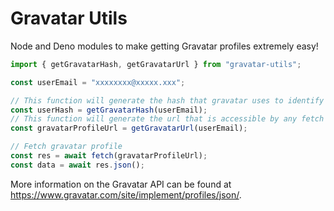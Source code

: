# Gravatar Utils
Node and Deno modules to make getting Gravatar profiles extremely easy!

```javascript
import { getGravatarHash, getGravatarUrl } from "gravatar-utils";

const userEmail = "xxxxxxxx@xxxxx.xxx";

// This function will generate the hash that gravatar uses to identify users, will return something similar to xxxxxxxxxxxxxxxxxxxxx
const userHash = getGravatarHash(userEmail);
// This function will generate the url that is accessible by any fetch library, will return something similar to https://www.gravatar.com/xxxxxxxxxxxxxxxxxxxxx.json
const gravatarProfileUrl = getGravatarUrl(userEmail);

// Fetch gravatar profile
const res = await fetch(gravatarProfileUrl);
const data = await res.json();
```

More information on the Gravatar API can be found at https://www.gravatar.com/site/implement/profiles/json/.